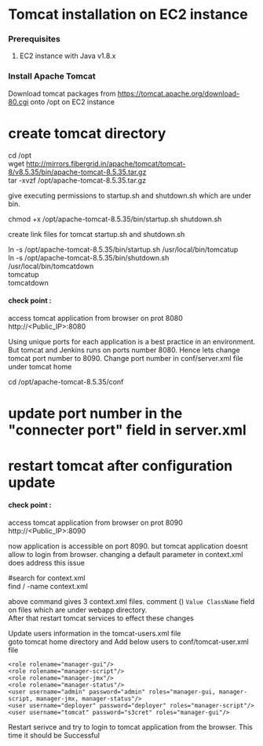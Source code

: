 # Tomcat installation on EC2 instance  
  
### Prerequisites  
1. EC2 instance with Java v1.8.x   

### Install Apache Tomcat  
Download tomcat packages from  https://tomcat.apache.org/download-80.cgi onto /opt on EC2 instance  

  # create tomcat directory  
  cd /opt  
  wget http://mirrors.fibergrid.in/apache/tomcat/tomcat-8/v8.5.35/bin/apache-tomcat-8.5.35.tar.gz  
  tar -xvzf /opt/apache-tomcat-8.5.35.tar.gz  
  
give executing permissions to startup.sh and shutdown.sh which are under bin.   
  
   chmod +x /opt/apache-tomcat-8.5.35/bin/startup.sh shutdown.sh  

  
create link files for tomcat startup.sh and shutdown.sh   
  
  ln -s /opt/apache-tomcat-8.5.35/bin/startup.sh /usr/local/bin/tomcatup  
  ln -s /opt/apache-tomcat-8.5.35/bin/shutdown.sh /usr/local/bin/tomcatdown  
  tomcatup  
  tomcatdown  
  
#### check point :  
access tomcat application from browser on prot 8080    
http://<Public_IP>:8080  
  
Using unique ports for each application is a best practice in an environment. But tomcat and Jenkins runs on ports number 8080. Hence lets change tomcat port number to 8090. Change port number in conf/server.xml file under tomcat home  
  
cd /opt/apache-tomcat-8.5.35/conf  
# update port number in the "connecter port" field in server.xml  
# restart tomcat after configuration update  
  


#### check point :  
access tomcat application from browser on prot 8090    
http://<Public_IP>:8090  
  
now application is accessible on port 8090. but tomcat application doesnt allow to login from browser. changing a default parameter in context.xml does address this issue  
  
#search for context.xml  
find / -name context.xml  
  
above command gives 3 context.xml files. comment (<!-- & -->) `Value ClassName` field on files which are under webapp directory.   
After that restart tomcat services to effect these changes  
  


Update users information in the tomcat-users.xml file  
goto tomcat home directory and Add below users to conf/tomcat-user.xml file  
  
	<role rolename="manager-gui"/>  
	<role rolename="manager-script"/>  
	<role rolename="manager-jmx"/>  
	<role rolename="manager-status"/>  
	<user username="admin" password="admin" roles="manager-gui, manager-script, manager-jmx, manager-status"/>  
	<user username="deployer" password="deployer" roles="manager-script"/>  
	<user username="tomcat" password="s3cret" roles="manager-gui"/>  
  
Restart serivce and try to login to tomcat application from the browser. This time it should be Successful  


